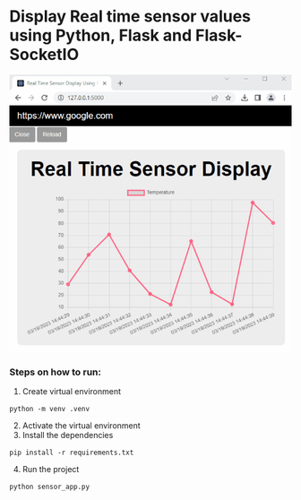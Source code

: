
# Display Real time sensor values using Python, Flask and Flask-SocketIO  


![Real Time Updates Using Python, Flask and Websockets](https://github.com/garej/flask-socketio-js/blob/main/sensor.gif)

### Steps on how to run:

1.  Create virtual environment
```
python -m venv .venv
```

2.  Activate the virtual environment
3.  Install the dependencies
```
pip install -r requirements.txt
```
4.  Run the project
```
python sensor_app.py
```
